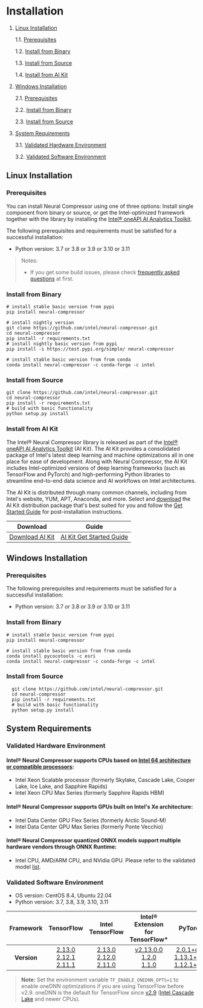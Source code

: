 # Installation

1. [Linux Installation](#linux-installation)

    1.1. [Prerequisites](#prerequisites)

    1.2. [Install from Binary](#install-from-binary)

    1.3. [Install from Source](#install-from-source)

    1.4. [Install from AI Kit](#install-from-ai-kit)

2. [Windows Installation](#windows-installation)

    2.1. [Prerequisites](#prerequisites-1)

    2.2. [Install from Binary](#install-from-binary-1)

    2.3. [Install from Source](#install-from-source-1)

3. [System Requirements](#system-requirements)

   3.1. [Validated Hardware Environment](#validated-hardware-environment)

   3.2. [Validated Software Environment](#validated-software-environment)

## Linux Installation
### Prerequisites
You can install Neural Compressor using one of three options: Install single component from binary or source, or get the Intel-optimized framework together with the library by installing the [Intel® oneAPI AI Analytics Toolkit](https://software.intel.com/content/www/us/en/develop/tools/oneapi/ai-analytics-toolkit.html).

The following prerequisites and requirements must be satisfied for a successful installation:

- Python version: 3.7 or 3.8 or 3.9 or 3.10 or 3.11

> Notes:
> - If you get some build issues, please check [frequently asked questions](faq.md) at first.

### Install from Binary

  ```Shell
  # install stable basic version from pypi
  pip install neural-compressor
  ```

  ```Shell
  # install nightly version
  git clone https://github.com/intel/neural-compressor.git
  cd neural-compressor
  pip install -r requirements.txt
  # install nightly basic version from pypi
  pip install -i https://test.pypi.org/simple/ neural-compressor
  ```

  ```Shell
  # install stable basic version from from conda
  conda install neural-compressor -c conda-forge -c intel
  ```

### Install from Source

  ```Shell
  git clone https://github.com/intel/neural-compressor.git
  cd neural-compressor
  pip install -r requirements.txt
  # build with basic functionality
  python setup.py install
  ```

### Install from AI Kit

The Intel® Neural Compressor library is released as part of the [Intel® oneAPI AI Analytics Toolkit](https://software.intel.com/content/www/us/en/develop/tools/oneapi/ai-analytics-toolkit.html) (AI Kit). The AI Kit provides a consolidated package of Intel's latest deep learning and machine optimizations all in one place for ease of development. Along with Neural Compressor, the AI Kit includes Intel-optimized versions of deep learning frameworks (such as TensorFlow and PyTorch) and high-performing Python libraries to streamline end-to-end data science and AI workflows on Intel architectures.

The AI Kit is distributed through many common channels, including from Intel's website, YUM, APT, Anaconda, and more. Select and [download](https://software.intel.com/content/www/us/en/develop/tools/oneapi/ai-analytics-toolkit/download.html) the AI Kit distribution package that's best suited for you and follow the [Get Started Guide](https://software.intel.com/content/www/us/en/develop/documentation/get-started-with-ai-linux/top.html) for post-installation instructions.

|Download|Guide|
|-|-|
|[Download AI Kit](https://software.intel.com/content/www/us/en/develop/tools/oneapi/ai-analytics-toolkit/) |[AI Kit Get Started Guide](https://software.intel.com/content/www/us/en/develop/documentation/get-started-with-ai-linux/top.html) |

## Windows Installation

### Prerequisites

The following prerequisites and requirements must be satisfied for a successful installation:

- Python version: 3.7 or 3.8 or 3.9 or 3.10 or 3.11

### Install from Binary

  ```Shell
  # install stable basic version from pypi
  pip install neural-compressor
  ```

  ```Shell
  # install stable basic version from from conda
  conda install pycocotools -c esri
  conda install neural-compressor -c conda-forge -c intel
  ```

### Install from Source

```Shell
  git clone https://github.com/intel/neural-compressor.git
  cd neural-compressor
  pip install -r requirements.txt
  # build with basic functionality
  python setup.py install
  ```

## System Requirements

### Validated Hardware Environment
#### Intel® Neural Compressor supports CPUs based on [Intel 64 architecture or compatible processors](https://en.wikipedia.org/wiki/X86-64):

* Intel Xeon Scalable processor (formerly Skylake, Cascade Lake, Cooper Lake, Ice Lake, and Sapphire Rapids)
* Intel Xeon CPU Max Series (formerly Sapphire Rapids HBM)

#### Intel® Neural Compressor supports GPUs built on Intel's Xe architecture:

* Intel Data Center GPU Flex Series (formerly Arctic Sound-M)
* Intel Data Center GPU Max Series (formerly Ponte Vecchio)

#### Intel® Neural Compressor quantized ONNX models support multiple hardware vendors through ONNX Runtime:

* Intel CPU, AMD/ARM CPU, and NVidia GPU. Please refer to the validated model [list](./validated_model_list.md#validated-onnx-qdq-int8-models-on-multiple-hardware-through-onnx-runtime).

### Validated Software Environment

* OS version: CentOS 8.4, Ubuntu 22.04
* Python version: 3.7, 3.8, 3.9, 3.10, 3.11

<table class="docutils">
<thead>
  <tr style="vertical-align: middle; text-align: center;">
    <th>Framework</th>
    <th>TensorFlow</th>
    <th>Intel<br>TensorFlow</th>
    <th>Intel®<br>Extension for<br>TensorFlow*</th>
    <th>PyTorch</th>
    <th>Intel®<br>Extension for<br>PyTorch*</th>
    <th>ONNX<br>Runtime</th>
    <th>MXNet</th>
  </tr>
</thead>
<tbody>
  <tr align="center">
    <th>Version</th>
    <td class="tg-7zrl"> <a href=https://github.com/tensorflow/tensorflow/tree/v2.13.0>2.13.0</a><br>
    <a href=https://github.com/tensorflow/tensorflow/tree/v2.12.1>2.12.1</a><br>
    <a href=https://github.com/tensorflow/tensorflow/tree/v2.11.1>2.11.1</a><br></td>
    <td class="tg-7zrl"> <a href=https://github.com/Intel-tensorflow/tensorflow/tree/v2.13.0>2.13.0</a><br>
    <a href=https://github.com/Intel-tensorflow/tensorflow/tree/v2.12.0>2.12.0</a><br>
    <a href=https://github.com/Intel-tensorflow/tensorflow/tree/v2.11.0>2.11.0</a><br></td>
    <td class="tg-7zrl"> <a href=https://github.com/intel/intel-extension-for-tensorflow/tree/v2.13.0.0>v2.13.0.0</a><br>
    <a href=https://github.com/intel/intel-extension-for-tensorflow/tree/v1.2.0>1.2.0</a><br>
    <a href=https://github.com/intel/intel-extension-for-tensorflow/tree/v1.1.0>1.1.0</a></td>
    <td class="tg-7zrl"><a href=https://github.com/pytorch/pytorch/tree/v2.0.1>2.0.1+cpu</a><br>
    <a href=https://github.com/pytorch/pytorch/tree/v1.13.1>1.13.1+cpu</a><br>
    <a href=https://github.com/pytorch/pytorch/tree/v1.12.1>1.12.1+cpu</a><br></td>
    <td class="tg-7zrl"><a href=https://github.com/intel/intel-extension-for-pytorch/tree/v2.0.100+cpu>2.0.1+cpu</a><br>
    <a href=https://github.com/intel/intel-extension-for-pytorch/tree/v1.13.100+cpu>1.13.1+cpu</a><br>
    <a href=https://github.com/intel/intel-extension-for-pytorch/tree/v1.12.100>1.12.1+cpu</a><br></td>
    <td class="tg-7zrl"><a href=https://github.com/microsoft/onnxruntime/tree/v1.15.1>1.15.1</a><br>
    <a href=https://github.com/microsoft/onnxruntime/tree/v1.14.1>1.14.1</a><br>
    <a href=https://github.com/microsoft/onnxruntime/tree/v1.13.1>1.13.1</a><br></td>
    <td class="tg-7zrl"><a href=https://github.com/apache/incubator-mxnet/tree/1.9.1>1.9.1</a><br></td>
  </tr>
</tbody>
</table>

> **Note:**
> Set the environment variable ``TF_ENABLE_ONEDNN_OPTS=1`` to enable oneDNN optimizations if you are using TensorFlow before v2.9. oneDNN is the default for TensorFlow since [v2.9](https://github.com/tensorflow/tensorflow/releases/tag/v2.9.0) ([Intel Cascade Lake](https://www.intel.com/content/www/us/en/products/platforms/details/cascade-lake.html) and newer CPUs).
